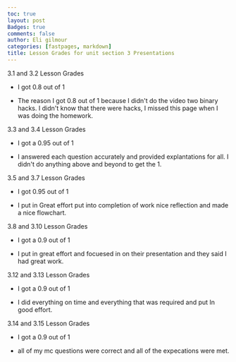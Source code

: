 ```yaml
---
toc: true
layout: post
Badges: true
comments: false
author: Eli gilmour
categories: [fastpages, markdown]
title: Lesson Grades for unit section 3 Presentations
---
```


3.1 and 3.2 Lesson Grades

- I got 0.8 out of 1

- The reason I got 0.8 out of 1 because I didn't do the video two binary hacks. I didn't know that there were hacks, I missed this page when I was doing the homework.

3.3 and 3.4 Lesson Grades

- I got a 0.95 out of 1

- I answered each question accurately and provided explantations for all. I didn't do anything above and beyond to get the 1.

3.5 and 3.7 Lesson Grades

- I got 0.95 out of 1

- I put in Great effort put into completion of work nice reflection	and made a nice flowchart.

3.8 and 3.10 Lesson Grades

- I got a 0.9 out of 1

- I put in great effort and focuesed in on their presentation and they said I had great work. 

3.12 and 3.13 Lesson Grades

- I got a 0.9 out of 1

- I did everything on time and everything that was required and put In good effort.

3.14 and 3.15 Lesson Grades

- I got a 0.9 out of 1

- all of my mc questions were correct and all of the expecations were met.